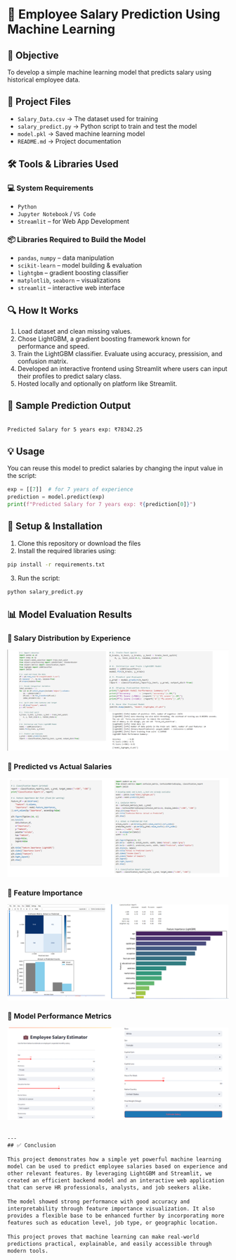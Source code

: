 
# 🧠 Employee Salary Prediction Using Machine Learning

## 📌 Objective
To develop a simple machine learning model that predicts salary using historical employee data.

## 📂 Project Files
- `Salary_Data.csv` → The dataset used for training  
- `salary_predict.py` → Python script to train and test the model  
- `model.pkl` → Saved machine learning model  
- `README.md` → Project documentation  

## 🛠️ Tools & Libraries Used

### 💻 System Requirements
- `Python`
- `Jupyter Notebook` / `VS Code`
- `Streamlit` – for Web App Development

### 📦 Libraries Required to Build the Model
- `pandas`, `numpy` – data manipulation
- `scikit-learn` – model building & evaluation
- `lightgbm` – gradient boosting classifier
- `matplotlib`, `seaborn` – visualizations
- `streamlit` – interactive web interface

## 🔍 How It Works
1. Load dataset and clean missing values.
2. Chose LightGBM, a gradient boosting framework known for performance and speed.
3. Train the LightGBM classifier. Evaluate using accuracy, pressision, and confusion matrix.
4. Developed an interactive frontend using Streamlit where users can input their profiles to predict salary class.
5. Hosted locally and optionally on platform like Streamlit.

## 🧪 Sample Prediction Output

```

Predicted Salary for 5 years exp: ₹78342.25

````

## 💡 Usage
You can reuse this model to predict salaries by changing the input value in the script:

```python
exp = [[7]]  # for 7 years of experience
prediction = model.predict(exp)
print(f"Predicted Salary for 7 years exp: ₹{prediction[0]}")
````

## 🚀 Setup & Installation

1. Clone this repository or download the files
2. Install the required libraries using:

```bash
pip install -r requirements.txt
```

3. Run the script:

```bash
python salary_predict.py
```

## 📊 Model Evaluation Results

### 📌 Salary Distribution by Experience
![Result 1](result1.png)

### 📌 Predicted vs Actual Salaries
![Result 2](result2.png)

### 📌 Feature Importance
![Result 3](result3.png)

### 📌 Model Performance Metrics
![Result 4](result4.png)


```

---
## ✅ Conclusion

This project demonstrates how a simple yet powerful machine learning model can be used to predict employee salaries based on experience and other relevant features. By leveraging LightGBM and Streamlit, we created an efficient backend model and an interactive web application that can serve HR professionals, analysts, and job seekers alike.

The model showed strong performance with good accuracy and interpretability through feature importance visualization. It also provides a flexible base to be enhanced further by incorporating more features such as education level, job type, or geographic location.

This project proves that machine learning can make real-world predictions practical, explainable, and easily accessible through modern tools.

